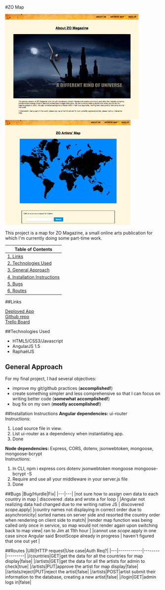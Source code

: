 #ZO Map

<img src="server/public/images/screenshot-frontpage.png" height="340">
<img src="server/public/images/screenshot-map.png" height="340">

This project is a map for ZO Magazine, a small online arts publication for which I'm currently doing some part-time work.

|Table of Contents|
|-----------------|
|[1. Links](#links)|
|[2. Technologies Used](#technologies)|
|[3. General Approach](#approach)|
|[4. Installation Instructions](#installation)|
|[5. Bugs](#bugs)|
|[6. Routes](#routes)|

##<a name="links">Links</a>

[Deployed App](https://zomap.herokuapp.com)  
[Github repo](https://github.com/winniecluk/zo-map)  
[Trello Board](https://trello.com/b/okLvJkw9/zo-map)

##<a name="technologies">Technologies Used</a>

* HTML5/CSS3/Javascript
* AngularJS 1.5
* RaphaëlJS

## <a name="approach">General Approach</a>

For my final project, I had several objectives:

* improve my git/github practices (**accomplished!**)
* create something simpler and less comprehensive so that I can focus on writing better code (**somewhat accomplished!**)
* bug fix on my own (**mostly accomplished!**)


##<a name="installation">Installation Instructions</a>
**Angular dependencies:** ui-router  
Instructions:  
1. Load source file in view.  
2. List ui-router as a dependency when instantiating app.  
3. Done  

**Node dependencies:** Express, CORS, dotenv, jsonwebtoken, mongoose, mongoose-bcrypt  
Instructions:  
1. In CLI, npm i express cors dotenv jsonwebtoken mongoose mongoose-bcrypt -S  
2. Require and use all your middleware in your server.js file  
3. Done

##<a name="bugs">Bugs</a>
|Bug/Hurdle|Fix|
|---|---|
|not sure how to assign own data to each country in map | discovered .data and wrote a for loop |
|Angular not realizing data had changed due to me writing native JS | discovered $scope.$apply|
|country names not displaying in correct order due to asynchronicity| sorted names on server side and resorted the country order when rendering on client side to match|
|render map function was being called only once in service, so map would not render again upon switching back to map view| ran to Jim at 11th hour |
|cannot use $scope.$apply in one case since Angular said $rootScope already in progress | haven't figured that one out yet |

##<a name="routes">Routes</a>
|URI|HTTP request|Use case|Auth Req?|
|---|------------|--------|---------|
|/countries|GET|get the data for all the countries for map display|false|
|/artists|GET|get the data for all the artists for admin to check|true|
|/artists|PUT|approve the artist for map display|false|
|/artists/reject|PUT|reject the artist|false|
|/artists|POST|artist submit their information to the database, creating a new artist|false|
|/login|GET|admin logs in|false|
